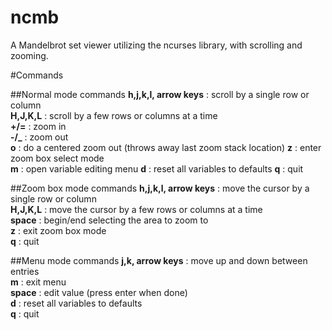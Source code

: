 ncmb
====

A Mandelbrot set viewer utilizing the ncurses library, with scrolling and zooming.

#Commands

##Normal mode commands
**h,j,k,l, arrow keys** : scroll by a single row or column  
**H,J,K,L** : scroll by a few rows or columns at a time  
**+/=** : zoom in  
**-/\_** : zoom out  
**o** : do a centered zoom out (throws away last zoom stack location)
**z** : enter zoom box select mode  
**m** : open variable editing menu
**d** : reset all variables to defaults
**q** : quit  

##Zoom box mode commands
**h,j,k,l, arrow keys** : move the cursor by a single row or column  
**H,J,K,L** : move the cursor by a few rows or columns at a time  
**space** : begin/end selecting the area to zoom to  
**z** : exit zoom box mode  
**q** : quit  

##Menu mode commands
**j,k, arrow keys** : move up and down between entries  
**m** : exit menu  
**space** : edit value (press enter when done)  
**d** : reset all variables to defaults  
**q** : quit  
